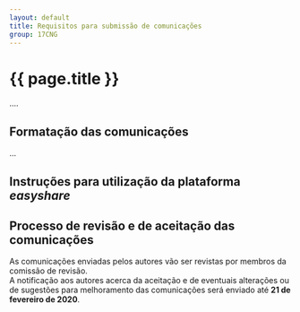 ```yaml
---
layout: default
title: Requisitos para submissão de comunicações
group: 17CNG
---
```


# {{ page.title }}




<!--
The ... conference seeks papers describing significant research contributions to the field of data communication networks and networked systems.

Paper submissions typically report novel results firmly substantiated by experimentation, simulation, or analysis. As an aid to the community, the SIGCOMM web site provides [useful advice](https://www.sigcomm.org/publish/hints-tips-and-guides/) to authors planning to submit to SIGCOMM conferences.

To submit papers to the conference, please carefully read the rest of this document which provides information regarding paper formatting, registration, anonymity, and other important issues relevant to your submission.

Then use [the paper submission site](https://....com) to:

- Register your paper by <span style="color:red">{{ site.data.dates.main-registration.date }} 11:59pm ET</span>.
- Submit your paper by <span style="color:red">{{ site.data.dates.main-submission.date }} 11:59pm ET</span>.

These are <span style="color:red">hard deadlines</span> and no extensions will be given.

## Paper Formatting
All submissions must obey the following formatting requirements.

- Submit papers of no more than **<span style="color:red">twelve (12) single--spaced pages</span>**, including figures, tables, any appendices, etc., followed by as many pages as necessary for references. Papers whose non-reference content is longer than 12 pages will not be reviewed.
- Submit papers formatted for printing on Letter-sized (8.5” by 11”) paper. Paper text blocks must follow ACM guidelines: double-column, with each column 9.25” by 3.33”, 0.33” space between columns. Each column must use 10-point font or larger, and contain no more than 55 lines of text.

Please make sure that your submitted paper satisfies the following:
- List the submission number and the number of pages in your paper in the author block, e.g., “Paper #N, 14 pages”, beneath your title. Registering your title, abstract, etc., will provide a paper submission number. Per the anonymity guidelines, remember to remove any author names.
- Provide an abstract of no more than 200 words.
- Number the pages.
- Submit papers in PDF (Portable Document Format) and ensure that they are compatible with Adobe Acrobat (English version). Other formats, including Postscript, will not be accepted. Avoid using non-standard fonts. The PC must be able to display and print your submission exactly as we receive it using only standard tools and printers, so we strongly suggest that you use only standard fonts that are embedded in the PDF file.
- Ensure that the paper prints well on black-and-white printers, not color printers. Pay particular attention to figures and graphs in the paper to ensure that they are legible without color. Explicitly using grayscale colors will provide best control over how graphs and figures will print on black-and-white printers.
- Ensure that labels and symbols used in graphs and figures are legible, including the font sizes of tick marks, axis labels, legends, etc.
- Limit the file size to less than 15 MB. Contact the PC chairs if you have a file larger than 15 MB.


## Paper Registration
[Registration](https://...) only requires submission of paper metadata: paper title and abstract, author names, affiliations, contact email addresses, topics matching the subject matter of the paper, track (experience or main), and conflicts with PC members. The paper itself does not need to be submitted at the registration deadline. However, the paper title and abstract submitted during registration must be complete - not placeholders - and correctly characterize the paper that will be submitted. Authors can change the wording of their titles and abstracts for submission, but their essence should not fundamentally change. The PC will use the information provided during registration as a basis for making review assignments.

Both authors and PC members provide PC conflict information. The PC will review paper conflicts to ensure the integrity of the reviewing process, adding conflicts where necessary. Broadly, we define conflict of interest with a PC member using the following principles:

1. You are currently employed at the same institution, have been previously employed at the same institution within the last 12 months, or are going to begin employment at the same institution.
2. You have a professional partnership as follows:
   * Past or present association as thesis advisor or advisee.
   * Collaboration on a project, publication, or grant proposal within the past 2 years (i.e., 2016 or later).

If there is no basis for PC conflicts provided by authors, those conflicts will be removed. Improperly identifying PC members as a conflict to avoid having an individual review your paper may lead to your paper being rejected. If you have concerns, please contact the PC chairs.
-->

....


## Formatação das comunicações

...

## Instruções para utilização da plataforma ***easyshare*** 


## Processo de revisão e de aceitação das comunicações
As comunicações enviadas pelos autores vão ser revistas por membros da comissão de revisão.  
A notificação aos autores acerca da aceitação e de eventuais alterações ou de sugestões para melhoramento das comunicações será enviado até **21 de fevereiro de 2020**. 

